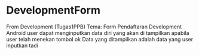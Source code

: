 # DevelopmentForm
From Development (Tugas1PPB)
Tema: Form Pendaftaran Development Android
user dapat menginputkan data diri yang akan di tampilkan apabila user telah menekan tombol ok
Data yang ditampilkan adalah data yang user inputkan tadi
